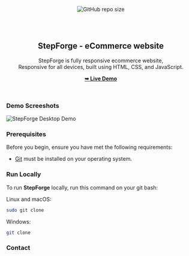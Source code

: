 <div align="center">
  
  ![GitHub repo size]()
 
  <br />
  <br />

  <h2 align="center">StepForge - eCommerce website</h2>

  StepForge is fully responsive ecommerce website, <br />Responsive for all devices, built using HTML, CSS, and JavaScript.

  <a href=" https://kasim-musharaf.github.io/Step_Forge/"><strong>➥ Live Demo</strong></a>

</div>

<br />

### Demo Screeshots

![StepForge Desktop Demo](./readme-images/desktop.png "Desktop Demo")

### Prerequisites

Before you begin, ensure you have met the following requirements:

* [Git](https://git-scm.com/downloads "Download Git") must be installed on your operating system.

### Run Locally

To run **StepForge** locally, run this command on your git bash:

Linux and macOS:

```bash
sudo git clone 
```

Windows:

```bash
git clone 
```

### Contact





